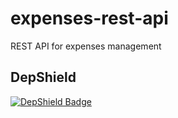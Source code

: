 # expenses-rest-api
REST API for expenses management

## DepShield
[![DepShield Badge](https://depshield.sonatype.org/badges/hectorhuol/expenses-rest-api/depshield.svg)](https://depshield.github.io)
